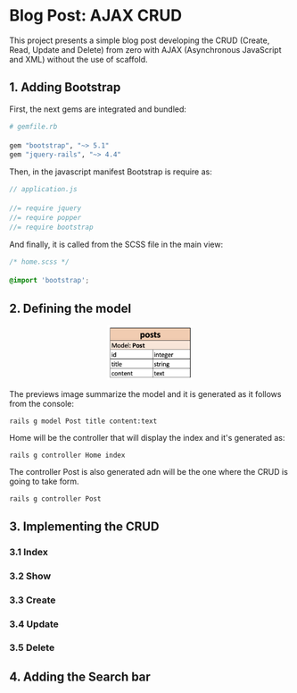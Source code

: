 # Blog Post: AJAX CRUD

This project presents a simple blog post developing the CRUD (Create, Read, Update and Delete) from zero with AJAX (Asynchronous JavaScript and XML) without the use of scaffold.

## 1. Adding Bootstrap

First, the next gems are integrated and bundled:

```ruby
# gemfile.rb

gem "bootstrap", "~> 5.1"
gem "jquery-rails", "~> 4.4"
```

Then, in the javascript manifest Bootstrap is require as:

```javascript
// application.js

//= require jquery
//= require popper
//= require bootstrap
```

And finally, it is called from the SCSS file in the main view:

```css
/* home.scss */

@import 'bootstrap';
```

## 2. Defining the model

<p align="center"><img width="30%" src="app/assets/images/post_model.png"></p>

The previews image summarize the model and it is generated as it follows from the console:

```console
rails g model Post title content:text
```

Home will be the controller that will display the index and it's generated as:

```console
rails g controller Home index
```

The controller Post is also generated adn will be the one where the CRUD is going to take form.

```console
rails g controller Post
```

## 3. Implementing the CRUD

### 3.1 Index
### 3.2 Show
### 3.3 Create
### 3.4 Update 
### 3.5 Delete

## 4. Adding the Search bar